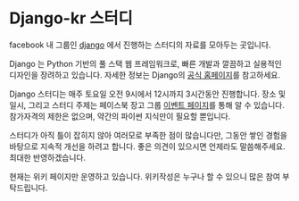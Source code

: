 # Django-kr 스터디 

facebook 내 그룹인 [django] 에서 진행하는 스터디의 자료를 모아두는 곳입니다.

Django 는 Python 기반의 풀 스택 웹 프레임워크로, 빠른 개발과 깔끔하고 실용적인 디자인을 장려하고 있습니다. 
자세한 정보는 Django의 [공식 홈페이지]를 참고하세요.

Django 스터디는 매주 토요일 오전 9시에서 12시까지 3시간동안 진행합니다. 장소 및 일시, 그리고 스터디 주제는 페이스북 장고 그룹 [이벤트 페이지](https://www.facebook.com/groups/django/events/)를 통해 알 수 있습니다. 참가자격의 제한은 없으며, 약간의 파이썬 지식만이 필요할 뿐입니다.

스터디가 아직 틀이 잡히지 않아 여러모로 부족한 점이 많습니다만, 그동안 쌓인 경험을 바탕으로 지속적 개선을 하려고 합니다. 좋은 의견이 있으시면 언제라도 말씀해주세요. 최대한 반영하겠습니다. 

현재는 위키 페이지만 운영하고 있습니다. 위키작성은 누구나 할 수 있으니 많은 참여 부탁드립니다.

[django]: https://www.facebook.com/groups/django/
[공식 홈페이지]: http://www.djangoproject.com/
